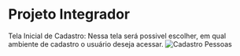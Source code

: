 # Projeto Integrador
Tela Inicial de Cadastro:
Nessa tela será possivel escolher, em qual ambiente de cadastro o usuário deseja acessar.
![Cadastro Pessoas](https://github.com/acostaamanda/PI_SENAC_ADS/assets/144863820/16015d9c-7b79-4521-9a6c-3ee15f13a023)
